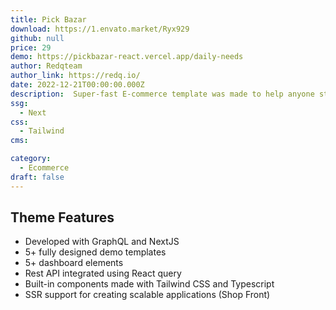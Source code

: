 ```yaml
---
title: Pick Bazar
download: https://1.envato.market/Ryx929
github: null
price: 29
demo: https://pickbazar-react.vercel.app/daily-needs
author: Redqteam 
author_link: https://redq.io/
date: 2022-12-21T00:00:00.000Z
description:  Super-fast E-commerce template was made to help anyone start their very own online store at ease. Built with React, NextJS, TypeScript, GraphQL, NeXt JS & Tailwind Cs.
ssg:
  - Next
css:
  - Tailwind
cms:

category:
  - Ecommerce
draft: false
---
```

## Theme Features

- Developed with GraphQL and NextJS
- 5+ fully designed demo templates
- 5+ dashboard elements
- Rest API integrated using React query
- Built-in components made with Tailwind CSS and Typescript
- SSR support for creating scalable applications (Shop Front)
